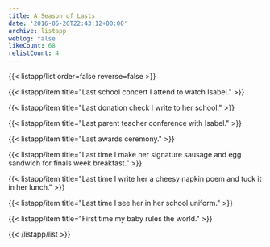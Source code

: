 ```yaml
---
title: A Season of Lasts
date: '2016-05-20T22:43:12+00:00'
archive: listapp
weblog: false
likeCount: 68
relistCount: 4
---
```



{{< listapp/list order=false reverse=false >}}

   {{< listapp/item title="Last school concert I attend to watch Isabel." >}}

   {{< listapp/item title="Last donation check I write to her school." >}}

   {{< listapp/item title="Last parent teacher conference with Isabel." >}}

   {{< listapp/item title="Last awards ceremony." >}}

   {{< listapp/item title="Last time I make her signature sausage and egg sandwich for finals week breakfast." >}}

   {{< listapp/item title="Last time I write her a cheesy napkin poem and tuck it in her lunch." >}}

   {{< listapp/item title="Last time I see her in her school uniform." >}}

   {{< listapp/item title="First time my baby rules the world." >}}

{{< /listapp/list >}}
